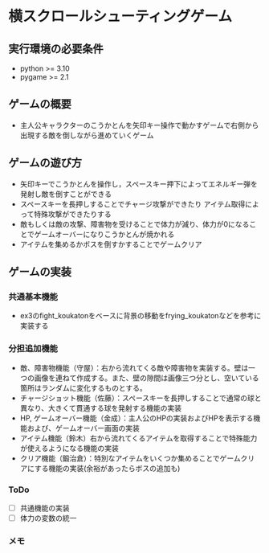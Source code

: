 # 横スクロールシューティングゲーム

## 実行環境の必要条件
* python >= 3.10
* pygame >= 2.1

## ゲームの概要
* 主人公キャラクターのこうかとんを矢印キー操作で動かすゲームで右側から出現する敵を倒しながら進めていくゲーム

## ゲームの遊び方
* 矢印キーでこうかとんを操作し，スペースキー押下によってエネルギー弾を発射し敵を倒すことができる
* スペースキーを長押しすることでチャージ攻撃ができたり
アイテム取得によって特殊攻撃ができたりする
* 敵もしくは敵の攻撃、障害物を受けることで体力が減り、体力が0になることでゲームオーバーになりこうかとんが焼かれる
* アイテムを集めるかボスを倒すかすることでゲームクリア

## ゲームの実装
### 共通基本機能
* ex3のfight_koukatonをベースに背景の移動をfrying_koukatonなどを参考に実装する

### 分担追加機能
* 敵、障害物機能（守屋）：右から流れてくる敵や障害物を実装する。壁は一つの画像を連ねて作成する。また、壁の隙間は画像三つ分とし、空いている箇所はランダムに変化するものとする。
* チャージショット機能（佐藤）：スペースキーを長押しすることで通常の球と異なり、大きくて貫通する球を発射する機能の実装
* HP, ゲームオーバー機能（金成）：主人公のHPの実装およびHPを表示する機能および、ゲームオーバー画面の実装
* アイテム機能（鈴木）右から流れてくるアイテムを取得することで特殊能力が使えるようになる機能の実装
* クリア機能（鍛治倉）：特別なアイテムをいくつか集めることでゲームクリアにする機能の実装(余裕があったらボスの追加も)
### ToDo
- [ ] 共通機能の実装
- [ ] 体力の変数の統一

### メモ